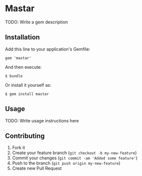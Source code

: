 # Mastar

TODO: Write a gem description

## Installation

Add this line to your application's Gemfile:

    gem 'mastar'

And then execute:

    $ bundle

Or install it yourself as:

    $ gem install mastar

## Usage

TODO: Write usage instructions here

## Contributing

1. Fork it
2. Create your feature branch (`git checkout -b my-new-feature`)
3. Commit your changes (`git commit -am 'Added some feature'`)
4. Push to the branch (`git push origin my-new-feature`)
5. Create new Pull Request
